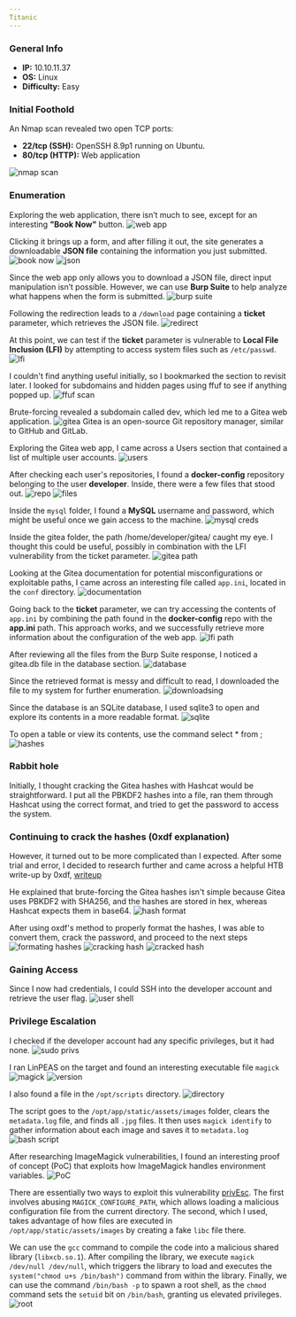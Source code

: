 ```yaml
---
Titanic 
---
```

### General Info

- **IP:** 10.10.11.37
- **OS:** Linux
- **Difficulty:** Easy

### Initial Foothold
An Nmap scan revealed two open TCP ports:
- **22/tcp (SSH):** OpenSSH 8.9p1 running on Ubuntu.
- **80/tcp (HTTP):** Web application

![nmap scan](https://github.com/J4ck3lXploit/HTB-writeups/blob/main/Images/Screenshot%202025-02-17%20132816.png)

### Enumeration
Exploring the web application, there isn’t much to see, except for an interesting **"Book Now"** button.
![web app](https://github.com/J4ck3lXploit/HTB-writeups/blob/main/Images/Screenshot%202025-02-17%20132927.png)

Clicking it brings up a form, and after filling it out, the site generates a downloadable **JSON file** containing the information you just submitted.
![book now](https://github.com/J4ck3lXploit/HTB-writeups/blob/main/Images/Screenshot%202025-02-19%20114251.png)
![json](https://github.com/J4ck3lXploit/HTB-writeups/blob/main/Images/Screenshot%202025-02-17%20133433.png)

Since the web app only allows you to download a JSON file, direct input manipulation isn’t possible. However, we can use **Burp Suite** to help analyze what happens when the form is submitted.
![burp suite](https://github.com/J4ck3lXploit/HTB-writeups/blob/main/Images/Screenshot%202025-02-17%20133530.png)

Following the redirection leads to a `/download` page containing a **ticket** parameter, which retrieves the JSON file.
![redirect](https://github.com/J4ck3lXploit/HTB-writeups/blob/main/Images/Screenshot%202025-02-17%20133703.png)

At this point, we can test if the **ticket** parameter is vulnerable to **Local File Inclusion (LFI)** by attempting to access system files such as `/etc/passwd`. 
![lfi](https://github.com/J4ck3lXploit/HTB-writeups/blob/main/Images/Screenshot%202025-02-17%20134052.png)

I couldn't find anything useful initially, so I bookmarked the section to revisit later.
I looked for subdomains and hidden pages using ffuf to see if anything popped up.
![ffuf scan](https://github.com/J4ck3lXploit/HTB-writeups/blob/main/Images/Screenshot%202025-02-17%20134624.png)

Brute-forcing revealed a subdomain called dev, which led me to a Gitea web application.
![gitea](https://github.com/J4ck3lXploit/HTB-writeups/blob/main/Images/Screenshot%202025-02-17%20134803.png)
Gitea is an open-source Git repository manager, similar to GitHub and GitLab.

Exploring the Gitea web app, I came across a Users section that contained a list of multiple user accounts.
![users](https://github.com/J4ck3lXploit/HTB-writeups/blob/main/Images/Screenshot%202025-02-17%20135029.png)

After checking each user's repositories, I found a **docker-config** repository belonging to the user **developer**. Inside, there were a few files that stood out.
![repo](https://github.com/J4ck3lXploit/HTB-writeups/blob/main/Images/Screenshot%202025-02-17%20135134.png)
![files](https://github.com/J4ck3lXploit/HTB-writeups/blob/main/Images/Screenshot%202025-02-17%20135205.png)

Inside the `mysql` folder, I found a **MySQL** username and password, which might be useful once we gain access to the machine.
![mysql creds](https://github.com/J4ck3lXploit/HTB-writeups/blob/main/Images/Screenshot%202025-02-17%20135336.png)

Inside the gitea folder, the path /home/developer/gitea/ caught my eye. I thought this could be useful, possibly in combination with the LFI vulnerability from the ticket parameter.
![gitea path](https://github.com/J4ck3lXploit/HTB-writeups/blob/main/Images/Screenshot%202025-02-17%20135314.png)

Looking at the Gitea documentation for potential misconfigurations or exploitable paths, I came across an interesting file called `app.ini`, located in the `conf` directory.
![documentation](https://github.com/J4ck3lXploit/HTB-writeups/blob/main/Images/Screenshot%202025-02-17%20135931.png)

Going back to the **ticket** parameter, we can try accessing the contents of `app.ini` by combining the path found in the **docker-config** repo with the **app.ini** path. This approach works, and we successfully retrieve more information about the configuration of the web app.
![lfi path](https://github.com/J4ck3lXploit/HTB-writeups/blob/main/Images/Screenshot%202025-02-17%20140104.png)

After reviewing all the files from the Burp Suite response, I noticed a gitea.db file in the database section.
![database](https://github.com/J4ck3lXploit/HTB-writeups/blob/main/Images/Screenshot%202025-02-17%20140441.png)

Since the retrieved format is messy and difficult to read, I downloaded the file to my system for further enumeration.
![downloadsing](https://github.com/J4ck3lXploit/HTB-writeups/blob/main/Images/Screenshot%202025-02-17%20140653.png)

Since the database is an SQLite database, I used sqlite3 to open and explore its contents in a more readable format.
![sqlite](https://github.com/J4ck3lXploit/HTB-writeups/blob/main/Images/Screenshot%202025-02-17%20140927.png)

To open a table or view its contents, use the command select * from <table>; 
![hashes](https://github.com/J4ck3lXploit/HTB-writeups/blob/main/Images/Screenshot%202025-02-17%20141214.png)

### Rabbit hole
Initially, I thought cracking the Gitea hashes with Hashcat would be straightforward. I put all the PBKDF2 hashes into a file, ran them through Hashcat using the correct format, and tried to get the password to access the system. 

### Continuing to crack the hashes (0xdf explanation)
However, it turned out to be more complicated than I expected. After some trial and error, I decided to research further and came across a helpful HTB write-up by 0xdf, [writeup](https://0xdf.gitlab.io/2024/12/14/htb-compiled.html#)

He explained that brute-forcing the Gitea hashes isn't simple because Gitea uses PBKDF2 with SHA256, and the hashes are stored in hex, whereas Hashcat expects them in base64. 
![hash format](https://github.com/J4ck3lXploit/HTB-writeups/blob/main/Images/Screenshot%202025-02-18%20135139.png)

After using oxdf's method to properly format the hashes, I was able to convert them, crack the password, and proceed to the next steps
![formating hashes](https://github.com/J4ck3lXploit/HTB-writeups/blob/main/Images/Screenshot%202025-02-17%20142557.png)
![cracking hash](https://github.com/J4ck3lXploit/HTB-writeups/blob/main/Images/Screenshot%202025-02-18%20135709.png)
![cracked hash](https://github.com/J4ck3lXploit/HTB-writeups/blob/main/Images/Screenshot%202025-02-18%20135719.png)

### Gaining Access
Since I now had credentials, I could SSH into the developer account and retrieve the user flag.
![user shell](https://github.com/J4ck3lXploit/HTB-writeups/blob/main/Images/Screenshot%202025-02-18%20135827.png)

### Privilege Escalation
I checked if the developer account had any specific privileges, but it had none.
![sudo privs](https://github.com/J4ck3lXploit/HTB-writeups/blob/main/Images/Screenshot%202025-02-18%20181050.png)

I ran LinPEAS on the target and found an interesting executable file `magick` 
![magick](https://github.com/J4ck3lXploit/HTB-writeups/blob/main/Images/Screenshot%202025-02-18%20181344.png)
![version](https://github.com/J4ck3lXploit/HTB-writeups/blob/main/Images/Screenshot%202025-02-18%20182156.png)

I also found a file in the `/opt/scripts` directory.
![directory](https://github.com/J4ck3lXploit/HTB-writeups/blob/main/Images/Screenshot%202025-02-18%20181458.png)

The script goes to the `/opt/app/static/assets/images` folder, clears the `metadata.log` file, and finds all `.jpg` files. It then uses `magick identify` to gather information about each image and saves it to `metadata.log`
![bash script](https://github.com/J4ck3lXploit/HTB-writeups/blob/main/Images/Screenshot%202025-02-18%20181441.png)

After researching ImageMagick vulnerabilities, I found an interesting proof of concept (PoC) that exploits how ImageMagick handles environment variables. 
![PoC](https://github.com/J4ck3lXploit/HTB-writeups/blob/main/Images/Screenshot%202025-02-18%20182254.png)

There are essentially two ways to exploit this vulnerability [privEsc](https://github.com/ImageMagick/ImageMagick/security/advisories/GHSA-8rxc-922v-phg8). The first involves abusing `MAGICK_CONFIGURE_PATH`, which allows loading a malicious configuration file from the current directory. The second, which I used, takes advantage of how files are executed in `/opt/app/static/assets/images` by creating a fake `libc` file there. 

We can use the `gcc` command to compile the code into a malicious shared library (`libxcb.so.1`). After compiling the library, we execute `magick /dev/null /dev/null`, which triggers the library to load and executes the `system("chmod u+s /bin/bash")` command from within the library. Finally, we can use the command `/bin/bash -p` to spawn a root shell, as the `chmod` command sets the `setuid` bit on `/bin/bash`, granting us elevated privileges.
![root](https://github.com/J4ck3lXploit/HTB-writeups/blob/main/Images/Screenshot%202025-02-18%20183225.png)

